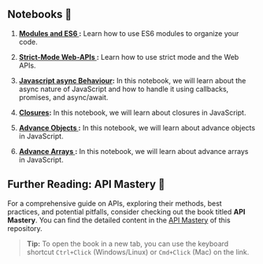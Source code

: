 ## Notebooks 📓

1. **[Modules and ES6 ](01-Modules-and-ES6.ipynb):** Learn how to use ES6 modules to organize your code.

2. **[Strict-Mode Web-APIs ](02-Strict-Mode-and-Web-APIs.ipynb):** Learn how to use strict mode and the Web APIs.

3. **[Javascript async Behaviour](./06-javascript-async-nature.ipynb):** In this notebook, we will learn about the async nature of JavaScript and how to handle it using callbacks, promises, and async/await.

4. **[Closures](./05-Closures.ipynb):** In this notebook, we will learn about closures in JavaScript.

5. **[Advance Objects ](./03-Advance-objects.ipynb):** In this notebook, we will learn about advance objects in JavaScript.

6. **[Advance Arrays ](./04-Advance-Arrays.ipynb):** In this notebook, we will learn about advance arrays in JavaScript.

## Further Reading: API Mastery 📘

For a comprehensive guide on APIs, exploring their methods, best practices, and potential pitfalls, consider checking out the book titled **API Mastery**. You can find the detailed content in the [API Mastery](https://github.com/ZeeshanMukhtar1/JS-Playbook/raw/main/Assets/API-Mastery.pdf) of this repository.

> **Tip:** To open the book in a new tab, you can use the keyboard shortcut `Ctrl+Click` (Windows/Linux) or `Cmd+Click` (Mac) on the link.
